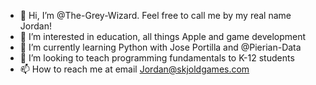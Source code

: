 - 👋 Hi, I’m @The-Grey-Wizard. Feel free to call me by my real name Jordan!
- 👀 I’m interested in education, all things Apple and game development
- 🌱 I’m currently learning Python with Jose Portilla and @Pierian-Data
- 💞️ I’m looking to teach programming fundamentals to K-12 students
- 📫 How to reach me at email Jordan@skjoldgames.com

<!---
The-Grey-Wizard/The-Grey-Wizard is a ✨ special ✨ repository because its `README.md` (this file) appears on your GitHub profile.
You can click the Preview link to take a look at your changes.
--->
